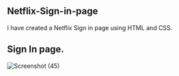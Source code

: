 ## Netflix-Sign-in-page
 I have created a Netflix Sign in page using HTML and CSS.
## Sign In page.
![Screenshot (45)](https://github.com/NIMRA-MEHMOOD/Netflix-Sign-in-page/assets/123861594/cef5314b-9c10-434f-bb79-fcff3b1e39b1)
